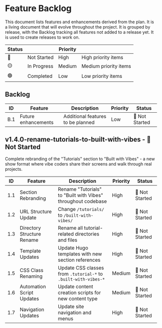 # Feature Backlog

This document lists features and enhancements derived from the plan. It is a living document that will evolve throughout the project. It is grouped by release, with the Backlog tracking all features not added to a release yet.  It is used to create releases to work on.

| Status |  | Priority |  |
|--------|-------------|---------|-------------|
| 🔴 | Not Started | High | High priority items |
| 🟡 | In Progress | Medium | Medium priority items |
| 🟢 | Completed | Low | Low priority items |

## Backlog

| ID  | Feature             | Description                               | Priority | Status |
|-----|---------------------|-------------------------------------------|----------|--------|
| B.1 | Future enhancements | Additional features to be planned | Low | 🔴 Not Started |

## v1.4.0-rename-tutorials-to-built-with-vibes - 🔴 Not Started
Complete rebranding of the "Tutorials" section to "Built with Vibes" - a new show format where vibe coders share their screens and walk through real projects.

| ID  | Feature                 | Description                              | Priority | Status |
|-----|-------------------------|------------------------------------------|----------|--------|
| 1.1 | Section Rebranding | Rename "Tutorials" to "Built with Vibes" throughout codebase | High | 🔴 Not Started |
| 1.2 | URL Structure Update | Change `/tutorials/` to `/built-with-vibes/` | High | 🔴 Not Started |
| 1.3 | Directory Structure Rename | Rename all tutorial-related directories and files | High | 🔴 Not Started |
| 1.4 | Template Updates | Update Hugo templates with new section references | High | 🔴 Not Started |
| 1.5 | CSS Class Renaming | Update CSS classes from `.tutorial-*` to `.built-with-vibes-*` | Medium | 🔴 Not Started |
| 1.6 | Automation Script Updates | Update content creation scripts for new content type | Medium | 🔴 Not Started |
| 1.7 | Navigation Updates | Update site navigation and menus | High | 🔴 Not Started |